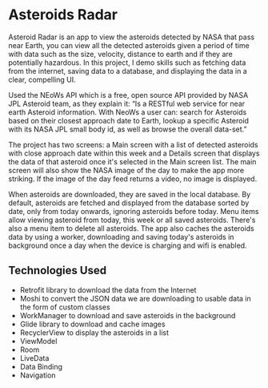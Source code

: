 # Asteroids Radar

Asteroid Radar is an app to view the asteroids detected by NASA that pass near Earth, you can view all the detected asteroids given a period of time with data such as the size, velocity, distance to earth and if they are potentially hazardous. In this project, I demo skills such as fetching data from the internet, saving data to a database, and displaying the data in a clear, compelling UI.

Used the NEoWs API which is a free, open source API provided by NASA JPL Asteroid team, as they explain it: “Is a RESTful web service for near earth Asteroid information. With NeoWs a user can: search for Asteroids based on their closest approach date to Earth, lookup a specific Asteroid with its NASA JPL small body id, as well as browse the overall data-set.”

The project has two screens: a Main screen with a list of detected asteroids with close approach date within this week and a Details screen that displays the data of that asteroid once it's selected in the Main screen list. The main screen will also show the NASA image of the day to make the app more striking. If the image of the day feed returns a video, no image is displayed.

When asteroids are downloaded, they are saved in the local database. By default, asteroids are fetched and displayed from the database sorted by date, only from today onwards, ignoring asteroids before today. Menu items allow viewing asteroid from today, this week or all saved asteroids. There's also a menu item to delete all asteroids. The app also caches the asteroids data by using a worker, downloading and saving today's asteroids in background once a day when the device is charging and wifi is enabled.

## Technologies Used

* Retrofit library to download the data from the Internet
* Moshi to convert the JSON data we are downloading to usable data in the form of custom classes
* WorkManager to download and save asteroids in the background
* Glide library to download and cache images
* RecyclerView to display the asteroids in a list
* ViewModel
* Room
* LiveData
* Data Binding
* Navigation
